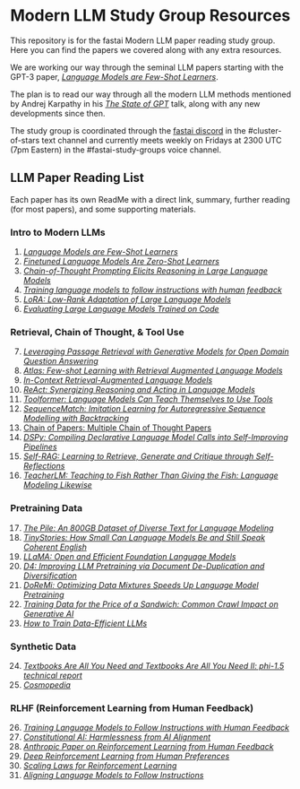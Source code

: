# Modern LLM Study Group Resources

This repository is for the fastai Modern LLM paper reading study group. Here you can find the papers we covered along with any extra resources.

We are working our way through the seminal LLM papers starting with the GPT-3 paper, [*Language Models are Few-Shot Learners*](https://arxiv.org/abs/2005.14165).

The plan is to read our way through all the modern LLM methods mentioned by Andrej Karpathy in his [*The State of GPT*](https://www.youtube.com/watch?v=bZQun8Y4L2A) talk, along with any new developments since then.

The study group is coordinated through the [fastai discord](https://forums.fast.ai/t/discord-live-coding-details/75370) in the #cluster-of-stars text channel and currently meets weekly on Fridays at 2300 UTC (7pm Eastern) in the #fastai-study-groups voice channel.

## LLM Paper Reading List

Each paper has its own ReadMe with a direct link, summary, further reading (for most papers), and some supporting materials.

### Intro to Modern LLMs

1. [*Language Models are Few-Shot Learners*](Intro_to_Modern_LLMs/Language_Models_are_Few_Shot_Learners.md)
2. [*Finetuned Language Models Are Zero-Shot Learners*](Intro_to_Modern_LLMs/Finetuned_Language_Models_Are_Zero_Shot_Learners.md)
3. [*Chain-of-Thought Prompting Elicits Reasoning in Large Language Models*](Intro_to_Modern_LLMs/Chain_of_Thought_Prompting_Elicits_Reasoning_in_Large_Language_Models.md)
4. [*Training language models to follow instructions with human feedback*](Intro_to_Modern_LLMs/Training_Language_Models_to_Follow_Instructions_with_Human_Feedback.md)
5. [*LoRA: Low-Rank Adaptation of Large Language Models*](Intro_to_Modern_LLMs/LoRA_Low_Rank_Adaptation_of_Large_Language_Models.md)
6. [*Evaluating Large Language Models Trained on Code*](Intro_to_Modern_LLMs/Evaluating_Large_Language_Models_Trained_on_Code.md)

### Retrieval, Chain of Thought, & Tool Use

7. [*Leveraging Passage Retrieval with Generative Models for Open Domain Question Answering*](Retrieval_Chain_of_Thought_Tool_Use/Leveraging_Passage_Retrieval_with_Generative_Models_for_Open_Domain_Question_Answering.md)
8. [*Atlas: Few-shot Learning with Retrieval Augmented Language Models*](Retrieval_Chain_of_Thought_Tool_Use/Atlas_Few_shot_Learning_with_Retrieval_Augmented_Language_Models.md)
9. [*In-Context Retrieval-Augmented Language Models*](Retrieval_Chain_of_Thought_Tool_Use/In_Context_Retrieval_Augmented_Language_Models.md)
10. [*ReAct: Synergizing Reasoning and Acting in Language Models*](Retrieval_Chain_of_Thought_Tool_Use/ReAct_Synergizing_Reasoning_and_Acting_in_Language_Models.md)
11. [*Toolformer: Language Models Can Teach Themselves to Use Tools*](Retrieval_Chain_of_Thought_Tool_Use/Toolformer_Language_Models_Can_Teach_Themselves_to_Use_Tools.md)
12. [*SequenceMatch: Imitation Learning for Autoregressive Sequence Modelling with Backtracking*](Retrieval_Chain_of_Thought_Tool_Use/SequenceMatch_Imitation_Learning_for_Autoregressive_Sequence_Modelling_with_Backtracking.md)
13. [Chain of Papers: Multiple Chain of Thought Papers](Retrieval_Chain_of_Thought_Tool_Use/Chain_of_Papers_Multiple_Chain_of_Thought_Papers.md)
14. [*DSPy: Compiling Declarative Language Model Calls into Self-Improving Pipelines*](Retrieval_Chain_of_Thought_Tool_Use/DSPy_Compiling_Declarative_Language_Model_Calls_into_Self_Improving_Pipelines.md)
15. [*Self-RAG: Learning to Retrieve, Generate and Critique through Self-Reflections*](Retrieval_Chain_of_Thought_Tool_Use/Self_RAG_Learning_to_Retrieve_Generate_and_Critique_through_Self_Reflections.md)
16. [*TeacherLM: Teaching to Fish Rather Than Giving the Fish: Language Modeling Likewise*](Retrieval_Chain_of_Thought_Tool_Use/TeacherLM_Teaching_to_Fish_Rather_Than_Giving_the_Fish_Language_Modeling_Likewise.md)

### Pretraining Data

17. [*The Pile: An 800GB Dataset of Diverse Text for Language Modeling*](Pretraining_Data/The_Pile_An_800GB_Dataset_of_Diverse_Text_for_Language_Modeling.md)
18. [*TinyStories: How Small Can Language Models Be and Still Speak Coherent English*](Pretraining_Data/TinyStories_How_Small_Can_Language_Models_Be_and_Still_Speak_Coherent_English.md)
19. [*LLaMA: Open and Efficient Foundation Language Models*](Pretraining_Data/LLaMA_Open_and_Efficient_Foundation_Language_Models.md)
20. [*D4: Improving LLM Pretraining via Document De-Duplication and Diversification*](Pretraining_Data/D4_Improving_LLM_Pretraining_via_Document_De_Duplication_and_Diversification.md)
21. [*DoReMi: Optimizing Data Mixtures Speeds Up Language Model Pretraining*](Pretraining_Data/DoReMi_Optimizing_Data_Mixtures_Speeds_Up_Language_Model_Pretraining.md)
22. [*Training Data for the Price of a Sandwich: Common Crawl Impact on Generative AI*](Pretraining_Data/Training_Data_for_the_Price_of_a_Sandwich_Common_Crawl_Impact_on_Generative_AI.md)
23. [*How to Train Data-Efficient LLMs*](Pretraining_Data/How_to_Train_Data_Efficient_LLMs.md)

### Synthetic Data

24. [*Textbooks Are All You Need and Textbooks Are All You Need II: phi-1.5 technical report*](Synthetic_Data/Textbooks_Are_All_You_Need_and_Textbooks_Are_All_You_Need_II_phi_1.5_technical_report.md)
25. [*Cosmopedia*](Synthetic_Data/Cosmopedia.md)

### RLHF (Reinforcement Learning from Human Feedback)

26. [*Training Language Models to Follow Instructions with Human Feedback*](RLHF/Training_Language_Models_to_Follow_Instructions_with_Human_Feedback.md)
27. [*Constitutional AI: Harmlessness from AI Alignment*](RLHF/Constitutional_AI_Harmlessness_from_AI_Alignment.md)
28. [*Anthropic Paper on Reinforcement Learning from Human Feedback*](RLHF/Anthropic_Paper_on_Reinforcement_Learning_from_Human_Feedback.md)
29. [*Deep Reinforcement Learning from Human Preferences*](RLHF/Deep_Reinforcement_Learning_from_Human_Preferences.md)
30. [*Scaling Laws for Reinforcement Learning*](RLHF/Scaling_Laws_for_Reinforcement_Learning.md)
31. [*Aligning Language Models to Follow Instructions*](RLHF/Aligning_Language_Models_to_Follow_Instructions.md)